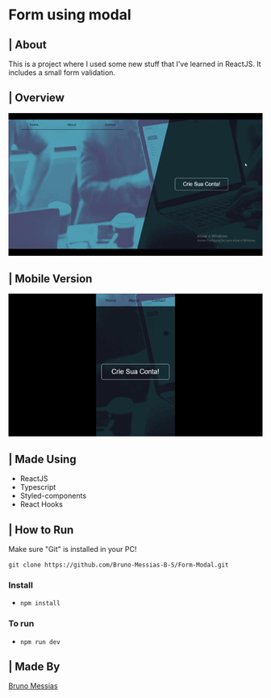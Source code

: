 # Form using modal

## | About
<p>This is a project where I used some new stuff that I've learned in ReactJS. It includes a small form validation.</p>

## | Overview
<img alt="Overview" src="./src/ReadMeFiles/form-reactjs.gif" />

## | Mobile Version
<img alt="Mobile-Version" src="./src/ReadMeFiles/form-reactjs-mobile.gif" />

## | Made Using
<ul>
    <li>ReactJS</li>
    <li>Typescript</li>
    <li>Styled-components</li>
    <li>React Hooks</li>
</ul>

## | How to Run

Make sure "Git" is installed in your PC!

    git clone https://github.com/Bruno-Messias-B-S/Form-Modal.git

### Install
- `npm install`

### To run
- `npm run dev`

## | Made By
[Bruno Messias](https://www.linkedin.com/in/bruno-messias-bs/)

